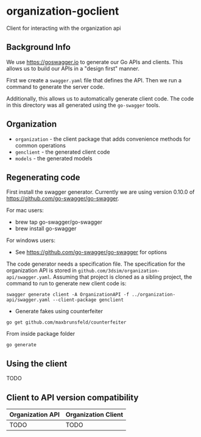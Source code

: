 # organization-goclient
Client for interacting with the organization api

## Background Info
We use https://goswagger.io to generate our Go APIs and clients.  This allows
us to build our APIs in a "design first" manner.

First we create a `swagger.yaml` file that defines the API.  Then we run a command
to generate the server code.

Additionally, this allows us to automatically generate client code.  The code in this
directory was all generated using the `go-swagger` tools.


## Organization
* `organization` - the client package that adds convenience methods for common operations
* `genclient` - the generated client code
* `models` - the generated models

## Regenerating code
First install the swagger generator.  Currently we are using version 0.10.0 of https://github.com/go-swagger/go-swagger.

For mac users:
* brew tap go-swagger/go-swagger
* brew install go-swagger

For windows users:
* See https://github.com/go-swagger/go-swagger for options

The code generator needs a specification file.  The specification for the organization API is stored in `github.com/3dsim/organization-api/swagger.yaml`.  Assuming that project
is cloned as a sibling project, the command to run to generate new client code is:
```
swagger generate client -A OrganizationAPI -f ../organization-api/swagger.yaml --client-package genclient
```

* Generate fakes using counterfeiter
```
go get github.com/maxbrunsfeld/counterfeiter
```
From inside package folder
```
go generate
```

## Using the client
TODO

## Client to API version compatibility

| Organization API | Organization Client |
| ------------- | ------------- |
| TODO  | TODO |
